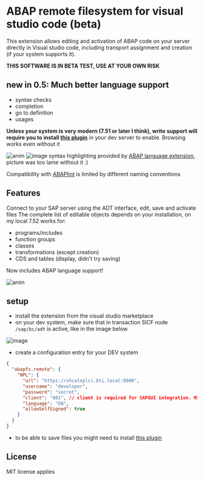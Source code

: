 # ABAP remote filesystem for visual studio code (beta)

This extension allows editing and activation of ABAP code on your server directly in Visual studio code, including transport assignment and creation (if your system supports it).

**THIS SOFTWARE IS IN BETA TEST, USE AT YOUR OWN RISK**

## new in 0.5: Much better language support

- syntax checks
- completion
- go to definition
- usages

**Unless your system is very modern (7.51 or later I think), write support will require you to install [this plugin](https://github.com/marcellourbani/abapfs_extensions)** in your dev server to enable. Browsing works even without it

![anim](https://user-images.githubusercontent.com/2453277/47482169-ae0cc300-d82d-11e8-8d19-f55dd877c166.gif)
![image](https://user-images.githubusercontent.com/2453277/47466602-dd99dc00-d7e9-11e8-97ed-28e23dfd8f90.png)
syntax highlighting provided by [ABAP language extension](https://marketplace.visualstudio.com/items?itemName=larshp.vscode-abap), picture was too lame without it :)

Compatibility with [ABAPlint](https://marketplace.visualstudio.com/items?itemName=larshp.vscode-abaplint) is limited by different naming conventions

## Features

Connect to your SAP server using the ADT interface, edit, save and activate files
The complete list of editable objects depends on your installation, on my local 7.52 works for:

- programs/includes
- function groups
- classes
- transformations (except creation)
- CDS and tables (display, didn't try saving)

Now includes ABAP language support!

![anim](https://user-images.githubusercontent.com/2453277/48232926-30a78d80-e3ab-11e8-8a12-00844431f9af.gif)

## setup

- install the extension from the visual studio marketplace
- on your dev system, make sure that in transaction SICF node `/sap/bc/adt` is active, like in the image below

![image](https://user-images.githubusercontent.com/2453277/47607084-5760de00-da13-11e8-9c51-7e04eeff4299.png)

- create a configuration entry for your DEV system

```json
{
  "abapfs.remote": {
    "NPL": {
      "url": "https://vhcalnplci.bti.local:8000",
      "username": "developer",
      "password": "secret",
      "client": "001", // client is required for SAPGUI integration. Might need more
      "language": "EN",
      "allowSelfSigned": true
    }
  }
}
```

- to be able to save files you might need to install [this plugin](https://github.com/marcellourbani/abapfs_extensions)

## License

MIT license applies
